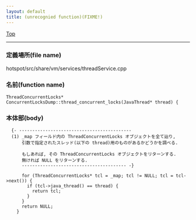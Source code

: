 ```yaml
---
layout: default
title: (unrecognied function)(FIXME!)
---
```

[Top](../index.html)

--- 
### 定義場所(file name)
hotspot/src/share/vm/services/threadService.cpp

### 名前(function name)
```
ThreadConcurrentLocks* ConcurrentLocksDump::thread_concurrent_locks(JavaThread* thread) {
```

### 本体部(body)
```
  {- -------------------------------------------
  (1) _map フィールド内の ThreadConcurrentLocks オブジェクトを全て辿り, 
      引数で指定されたスレッド(以下の thread)用のものがあるかどうかを調べる.
      
      もしあれば, その ThreadConcurrentLocks オブジェクトをリターンする.
      無ければ NULL をリターンする.
      ---------------------------------------- -}

	  for (ThreadConcurrentLocks* tcl = _map; tcl != NULL; tcl = tcl->next()) {
	    if (tcl->java_thread() == thread) {
	      return tcl;
	    }
	  }
	  return NULL;
	}
	
```


